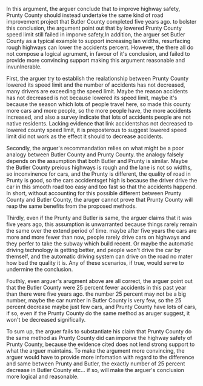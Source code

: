 In this argument, the arguer conclude that to improve highway safety, Prunty County should instead undertake the same kind of road improvement project that Butler County completed five years ago. to bolster this conclusion, the argument point out that by lowered Prunty County speed limit still failed in imporve safety,In addition, the arguer set Butler County as a typical example to support increasing lan widths, resurfacing rough highways can lower the accidents percent. However, the there all do not compose a logical agrument, in favour of it's conclusion, and failed to provide more convincing support making this argument reasonable and invunlnerable.

First, the arguer try to establish the realationship between Prunty County lowered its speed limit and the number of accidents has not decreased, many drivers are exceeding the speed limit. Maybe the reason accidents has not decreased is not because lowered its speed limit, maybe it's because the season which lots of people travel here, so made this county more cars and more people, so the more people have, the more accidents increased, and also a survey indicate that lots of accidents people are not native residents. Lacking evidence that link accidentshas not decreased to lowered county speed limit, it is preposterous to suggest lowered speed limit did not work as the effect it should to decrease accidents.

Secondly, the arguer's recommandation relies on what might be a poor analogy between Butler County and Prunty County. the analogy falsely depends on the assumption that both Butler and Prunty is similar. Maybe the Butler County preious highways is rough and the lane is not so widths, so inconvinence for cars, and the Prunty is different, the quality of road in Prunty is good, so the cars accidentsget high is because the driver drive the car in this smooth road too easy and too fast so that the accidents happend. In short, without accounting for this possible different between Prunty County and Butler County, the aruger cannot prove that Prunty County will reap the same benefits from the proposed methods.

Thirdly, even if the Prunty and Butler is same, the arguer claims that it was five years ago, this assumption is unwarranted because things rarely remain the same over the extend period of time. maybe after five years the cars are more and more fewer than now, people rarely drive cars on highways and they perfer to take the subway which build recent. Or maybe the automatic driving technology is getting better, and people won't drive the car by themself, and the automatic driving system can drive on the road no mater how bad the quality it is. Any of these scenarios, if true, would serve to undermine the conclusion.

Fouthly, even arguer's arugment above are all correct, the arguer point out that the Butler County were 25 percent fewer accidents in this past year than  there were five years ago. the number 25 percent may not be a big number, maybe the car number in Butler County is very few, so the 25 percent decrease maybe just few cars, and Prunty County have lots of cars, if so, even if the Prunty County do the same method as aruger suggest, it won't be decreased significally.

To sum up, the arguer fails to substantiate his claim that Prunty County do the same method as Prunty County did can imporve the highway safety of Prunty County, because the evidence cited does not lend strong support to what the arguer maintains. To make the argument more convincing, the arguer would have to provide more infomation with regard to the difference and same between Prunty and Butler, the exactly number of 25 percent decrease in Butler County etc... if so, will make the arguer's conclusion more logical and reasonable.
